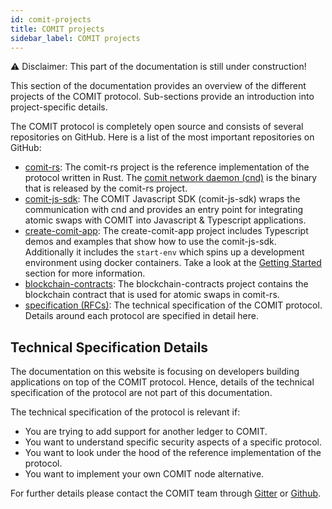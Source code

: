 ```yaml
---
id: comit-projects
title: COMIT projects
sidebar_label: COMIT projects
---
```


⚠️ Disclaimer: This part of the documentation is still under construction!

This section of the documentation provides an overview of the different projects of the COMIT protocol.
Sub-sections provide an introduction into project-specific details.

The COMIT protocol is completely open source and consists of several repositories on GitHub.
Here is a list of the most important repositories on GitHub:

* [comit-rs](https://github.com/comit-network/comit-rs): The comit-rs project is the reference implementation of the protocol written in Rust. The [comit network daemon (cnd)](comit-protocol-stack.md#comit-network-daemon-cnd) is the binary that is released by the comit-rs project.
* [comit-js-sdk](https://github.com/comit-network/comit-js-sdk): The COMIT Javascript SDK (comit-js-sdk) wraps the communication with cnd and provides an entry point for integrating atomic swaps with COMIT into Javascript & Typescript applications.
* [create-comit-app](https://github.com/comit-network/create-comit-app): The create-comit-app project includes Typescript demos and examples that show how to use the comit-js-sdk. Additionally it includes the `start-env` which spins up a development environment using docker containers. Take a look at the [Getting Started](../getting-started/create-comit-app.md) section for more information.
* [blockchain-contracts](https://github.com/comit-network/blockchain-contracts): The blockchain-contracts project contains the blockchain contract that is used for atomic swaps in comit-rs.
* [specification (RFCs)](https://github.com/comit-network/RFCs): The technical specification of the COMIT protocol. Details around each protocol are specified in detail here.

## Technical Specification Details

The documentation on this website is focusing on developers building applications on top of the COMIT protocol.
Hence, details of the technical specification of the protocol are not part of this documentation.

The technical specification of the protocol is relevant if:

* You are trying to add support for another ledger to COMIT.
* You want to understand specific security aspects of a specific protocol.
* You want to look under the hood of the reference implementation of the protocol.
* You want to implement your own COMIT node alternative.

For further details please contact the COMIT team through [Gitter](https://gitter.im/comit-network/community) or [Github](https://github.com/comit-network).
